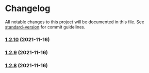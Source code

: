 # Changelog

All notable changes to this project will be documented in this file. See [standard-version](https://github.com/conventional-changelog/standard-version) for commit guidelines.

### [1.2.10](https://github.com/destinio/destin/compare/v1.2.9...v1.2.10) (2021-11-16)

### [1.2.9](https://github.com/destinio/destin/compare/v1.2.8...v1.2.9) (2021-11-16)

### [1.2.8](https://github.com/destinio/destin/compare/v1.1.5...v1.2.8) (2021-11-16)
